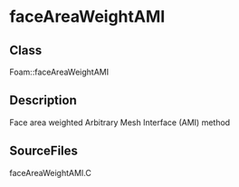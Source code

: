 # faceAreaWeightAMI 
## Class
Foam::faceAreaWeightAMI

## Description
Face area weighted Arbitrary Mesh Interface (AMI) method

## SourceFiles
faceAreaWeightAMI.C

